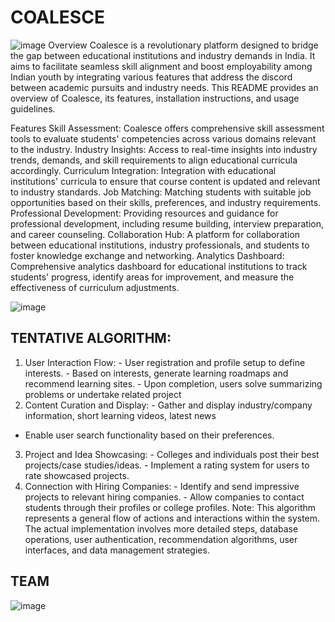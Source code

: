 <h1>COALESCE</h1>

![image](https://github.com/005abhi/Coalesce/assets/120504102/b4a38492-8682-4a2c-b58b-9b1b86a1fea8)
Overview
Coalesce is a revolutionary platform designed to bridge the gap between educational institutions and industry demands in India. It aims to facilitate seamless skill alignment and boost employability among Indian youth by integrating various features that address the discord between academic pursuits and industry needs. This README provides an overview of Coalesce, its features, installation instructions, and usage guidelines.

Features
Skill Assessment: Coalesce offers comprehensive skill assessment tools to evaluate students' competencies across various domains relevant to the industry.
Industry Insights: Access to real-time insights into industry trends, demands, and skill requirements to align educational curricula accordingly.
Curriculum Integration: Integration with educational institutions' curricula to ensure that course content is updated and relevant to industry standards.
Job Matching: Matching students with suitable job opportunities based on their skills, preferences, and industry requirements.
Professional Development: Providing resources and guidance for professional development, including resume building, interview preparation, and career counseling.
Collaboration Hub: A platform for collaboration between educational institutions, industry professionals, and students to foster knowledge exchange and networking.
Analytics Dashboard: Comprehensive analytics dashboard for educational institutions to track students' progress, identify areas for improvement, and measure the effectiveness of curriculum adjustments.

![image](https://github.com/005abhi/Coalesce/assets/120504102/95ac9b93-eecc-4caf-9909-79af9f2a79f2)

<h2>TENTATIVE ALGORITHM:</h2>

1. User Interaction Flow: - User registration and profile setup to define interests. - Based on interests, generate learning roadmaps and recommend learning sites. - Upon completion, users solve summarizing problems or undertake related project
2. Content Curation and Display: - Gather and display industry/company information, short learning videos, latest news

- Enable user search functionality based on their preferences.
3. Project and Idea Showcasing: - Colleges and individuals post their best projects/case studies/ideas. - Implement a rating system for users to rate showcased projects.
4. Connection with Hiring Companies: - Identify and send impressive projects to relevant hiring companies. - Allow companies to contact students through their profiles or college profiles.
Note:
This algorithm represents a general flow of actions and interactions within the system. The actual implementation involves more detailed steps, database operations, user authentication, recommendation algorithms, user interfaces, and data management strategies.

<h2>TEAM</h2>

![image](https://github.com/005abhi/Coalesce/assets/120504102/0e9fb4a2-c9f8-4757-87e3-dc6c05fd005c)
